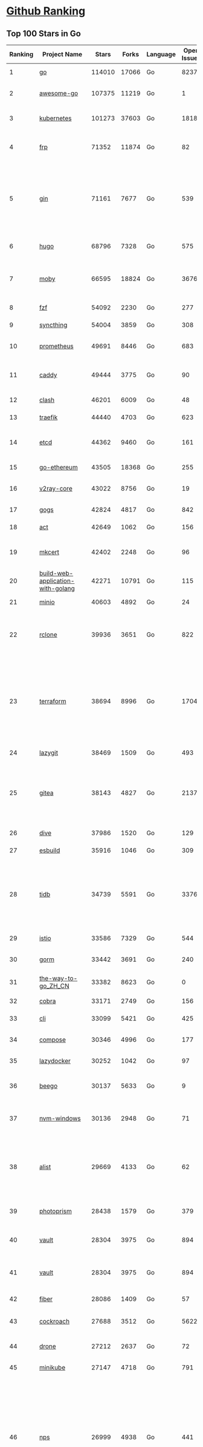 [Github Ranking](../README.md)
==========

## Top 100 Stars in Go

| Ranking | Project Name | Stars | Forks | Language | Open Issues | Description | Last Commit |
| ------- | ------------ | ----- | ----- | -------- | ----------- | ----------- | ----------- |
| 1 | [go](https://github.com/golang/go) | 114010 | 17066 | Go | 8237 | The Go programming language | 2023-09-01T08:33:12Z |
| 2 | [awesome-go](https://github.com/avelino/awesome-go) | 107375 | 11219 | Go | 1 | A curated list of awesome Go frameworks, libraries and software | 2023-09-01T04:41:26Z |
| 3 | [kubernetes](https://github.com/kubernetes/kubernetes) | 101273 | 37603 | Go | 1818 | Production-Grade Container Scheduling and Management | 2023-09-01T08:54:54Z |
| 4 | [frp](https://github.com/fatedier/frp) | 71352 | 11874 | Go | 82 | A fast reverse proxy to help you expose a local server behind a NAT or firewall to the internet. | 2023-08-31T06:54:40Z |
| 5 | [gin](https://github.com/gin-gonic/gin) | 71161 | 7677 | Go | 539 | Gin is a HTTP web framework written in Go (Golang). It features a Martini-like API with much better performance -- up to 40 times faster. If you need smashing performance, get yourself some Gin. | 2023-08-29T16:26:12Z |
| 6 | [hugo](https://github.com/gohugoio/hugo) | 68796 | 7328 | Go | 575 | The world’s fastest framework for building websites. | 2023-09-01T07:14:09Z |
| 7 | [moby](https://github.com/moby/moby) | 66595 | 18824 | Go | 3676 | Moby Project - a collaborative project for the container ecosystem to assemble container-based systems | 2023-09-01T08:21:56Z |
| 8 | [fzf](https://github.com/junegunn/fzf) | 54092 | 2230 | Go | 277 | :cherry_blossom: A command-line fuzzy finder | 2023-09-01T00:03:35Z |
| 9 | [syncthing](https://github.com/syncthing/syncthing) | 54004 | 3859 | Go | 308 | Open Source Continuous File Synchronization | 2023-09-01T08:59:09Z |
| 10 | [prometheus](https://github.com/prometheus/prometheus) | 49691 | 8446 | Go | 683 | The Prometheus monitoring system and time series database. | 2023-09-01T08:47:26Z |
| 11 | [caddy](https://github.com/caddyserver/caddy) | 49444 | 3775 | Go | 90 | Fast and extensible multi-platform HTTP/1-2-3 web server with automatic HTTPS | 2023-09-01T05:04:13Z |
| 12 | [clash](https://github.com/Dreamacro/clash) | 46201 | 6009 | Go | 48 | A rule-based tunnel in Go. | 2023-08-31T12:22:27Z |
| 13 | [traefik](https://github.com/traefik/traefik) | 44440 | 4703 | Go | 623 | The Cloud Native Application Proxy | 2023-08-28T18:36:52Z |
| 14 | [etcd](https://github.com/etcd-io/etcd) | 44362 | 9460 | Go | 161 | Distributed reliable key-value store for the most critical data of a distributed system | 2023-09-01T08:34:59Z |
| 15 | [go-ethereum](https://github.com/ethereum/go-ethereum) | 43505 | 18368 | Go | 255 | Official Go implementation of the Ethereum protocol | 2023-09-01T06:37:28Z |
| 16 | [v2ray-core](https://github.com/v2ray/v2ray-core) | 43022 | 8756 | Go | 19 | A platform for building proxies to bypass network restrictions. | 2023-08-07T03:53:50Z |
| 17 | [gogs](https://github.com/gogs/gogs) | 42824 | 4817 | Go | 842 | Gogs is a painless self-hosted Git service | 2023-08-25T03:32:48Z |
| 18 | [act](https://github.com/nektos/act) | 42649 | 1062 | Go | 156 | Run your GitHub Actions locally 🚀 | 2023-09-01T02:12:31Z |
| 19 | [mkcert](https://github.com/FiloSottile/mkcert) | 42402 | 2248 | Go | 96 | A simple zero-config tool to make locally trusted development certificates with any names you'd like. | 2023-08-29T08:51:00Z |
| 20 | [build-web-application-with-golang](https://github.com/astaxie/build-web-application-with-golang) | 42271 | 10791 | Go | 115 | A golang ebook intro how to build a web with golang | 2023-09-01T02:56:13Z |
| 21 | [minio](https://github.com/minio/minio) | 40603 | 4892 | Go | 24 | High Performance Object Storage for AI | 2023-09-01T02:11:47Z |
| 22 | [rclone](https://github.com/rclone/rclone) | 39936 | 3651 | Go | 822 | "rsync for cloud storage" - Google Drive, S3, Dropbox, Backblaze B2, One Drive, Swift, Hubic, Wasabi, Google Cloud Storage, Yandex Files | 2023-09-01T04:00:10Z |
| 23 | [terraform](https://github.com/hashicorp/terraform) | 38694 | 8996 | Go | 1704 | Terraform enables you to safely and predictably create, change, and improve infrastructure. It is a source-available tool that codifies APIs into declarative configuration files that can be shared amongst team members, treated as code, edited, reviewed, and versioned. | 2023-08-31T19:44:26Z |
| 24 | [lazygit](https://github.com/jesseduffield/lazygit) | 38469 | 1509 | Go | 493 | simple terminal UI for git commands | 2023-09-01T08:03:27Z |
| 25 | [gitea](https://github.com/go-gitea/gitea) | 38143 | 4827 | Go | 2137 | Git with a cup of tea! Painless self-hosted all-in-one software development service, including Git hosting, code review, team collaboration, package registry and CI/CD | 2023-09-01T08:20:37Z |
| 26 | [dive](https://github.com/wagoodman/dive) | 37986 | 1520 | Go | 129 | A tool for exploring each layer in a docker image | 2023-08-20T15:41:23Z |
| 27 | [esbuild](https://github.com/evanw/esbuild) | 35916 | 1046 | Go | 309 | An extremely fast bundler for the web | 2023-08-28T10:08:25Z |
| 28 | [tidb](https://github.com/pingcap/tidb) | 34739 | 5591 | Go | 3376 | TiDB is an open-source, cloud-native, distributed, MySQL-Compatible database for elastic scale and real-time analytics. Try AI-powered Chat2Query free at : https://tidbcloud.com/free-trial | 2023-09-01T09:00:24Z |
| 29 | [istio](https://github.com/istio/istio) | 33586 | 7329 | Go | 544 | Connect, secure, control, and observe services. | 2023-09-01T08:46:51Z |
| 30 | [gorm](https://github.com/go-gorm/gorm) | 33442 | 3691 | Go | 240 | The fantastic ORM library for Golang, aims to be developer friendly | 2023-09-01T06:45:44Z |
| 31 | [the-way-to-go_ZH_CN](https://github.com/unknwon/the-way-to-go_ZH_CN) | 33382 | 8623 | Go | 0 | 《The Way to Go》中文译本，中文正式名《Go 入门指南》 | 2023-08-12T01:54:36Z |
| 32 | [cobra](https://github.com/spf13/cobra) | 33171 | 2749 | Go | 156 | A Commander for modern Go CLI interactions | 2023-09-01T06:31:21Z |
| 33 | [cli](https://github.com/cli/cli) | 33099 | 5421 | Go | 425 | GitHub’s official command line tool | 2023-09-01T00:22:05Z |
| 34 | [compose](https://github.com/docker/compose) | 30346 | 4996 | Go | 177 | Define and run multi-container applications with Docker | 2023-09-01T06:32:57Z |
| 35 | [lazydocker](https://github.com/jesseduffield/lazydocker) | 30252 | 1042 | Go | 97 | The lazier way to manage everything docker | 2023-08-30T13:18:44Z |
| 36 | [beego](https://github.com/beego/beego) | 30137 | 5633 | Go | 9 | beego is an open-source, high-performance web framework for the Go programming language. | 2023-08-30T11:00:39Z |
| 37 | [nvm-windows](https://github.com/coreybutler/nvm-windows) | 30136 | 2948 | Go | 71 | A node.js version management utility for Windows. Ironically written in Go. | 2023-08-17T06:59:00Z |
| 38 | [alist](https://github.com/alist-org/alist) | 29669 | 4133 | Go | 62 | 🗂️A file list/WebDAV program that supports multiple storages, powered by Gin and Solidjs. / 一个支持多存储的文件列表/WebDAV程序，使用 Gin 和 Solidjs。 | 2023-09-01T06:33:10Z |
| 39 | [photoprism](https://github.com/photoprism/photoprism) | 28438 | 1579 | Go | 379 | AI-Powered Photos App for the Decentralized Web 🌈💎✨ | 2023-08-30T14:30:21Z |
| 40 | [vault](https://github.com/hashicorp/vault) | 28304 | 3975 | Go | 894 | A tool for secrets management, encryption as a service, and privileged access management | 2023-09-01T08:49:06Z |
| 41 | [vault](https://github.com/hashicorp/vault) | 28304 | 3975 | Go | 894 | A tool for secrets management, encryption as a service, and privileged access management | 2023-09-01T08:49:06Z |
| 42 | [fiber](https://github.com/gofiber/fiber) | 28086 | 1409 | Go | 57 | ⚡️ Express inspired web framework written in Go | 2023-08-30T10:39:57Z |
| 43 | [cockroach](https://github.com/cockroachdb/cockroach) | 27688 | 3512 | Go | 5622 | CockroachDB - the open source, cloud-native distributed SQL database. | 2023-09-01T09:00:33Z |
| 44 | [drone](https://github.com/harness/drone) | 27212 | 2637 | Go | 72 | Drone is a Container-Native, Continuous Delivery Platform | 2023-09-01T05:23:41Z |
| 45 | [minikube](https://github.com/kubernetes/minikube) | 27147 | 4718 | Go | 791 | Run Kubernetes locally | 2023-08-31T17:05:44Z |
| 46 | [nps](https://github.com/ehang-io/nps) | 26999 | 4938 | Go | 441 | 一款轻量级、高性能、功能强大的内网穿透代理服务器。支持tcp、udp、socks5、http等几乎所有流量转发，可用来访问内网网站、本地支付接口调试、ssh访问、远程桌面，内网dns解析、内网socks5代理等等……，并带有功能强大的web管理端。a lightweight, high-performance, powerful intranet penetration proxy server, with a powerful web management terminal. | 2023-07-17T03:53:54Z |
| 47 | [consul](https://github.com/hashicorp/consul) | 26855 | 4376 | Go | 1093 | Consul is a distributed, highly available, and data center aware solution to connect and configure applications across dynamic, distributed infrastructure. | 2023-09-01T07:12:22Z |
| 48 | [echo](https://github.com/labstack/echo) | 26467 | 2195 | Go | 51 | High performance, minimalist Go web framework | 2023-08-22T19:50:58Z |
| 49 | [portainer](https://github.com/portainer/portainer) | 26405 | 2234 | Go | 319 | Making Docker and Kubernetes management easy. | 2023-09-01T04:33:38Z |
| 50 | [influxdb](https://github.com/influxdata/influxdb) | 26053 | 3421 | Go | 1744 | Scalable datastore for metrics, events, and real-time analytics | 2023-08-20T02:18:22Z |
| 51 | [pocketbase](https://github.com/pocketbase/pocketbase) | 25549 | 1055 | Go | 40 | Open Source realtime backend in 1 file | 2023-08-30T11:59:11Z |
| 52 | [kit](https://github.com/go-kit/kit) | 25356 | 2445 | Go | 36 | A standard library for microservices. | 2023-08-28T04:31:13Z |
| 53 | [go-zero](https://github.com/zeromicro/go-zero) | 25334 | 3591 | Go | 310 | A cloud-native Go microservices framework with cli tool for productivity. | 2023-09-01T03:25:52Z |
| 54 | [helm](https://github.com/helm/helm) | 24867 | 6852 | Go | 273 | The Kubernetes Package Manager | 2023-09-01T08:58:34Z |
| 55 | [k3s](https://github.com/k3s-io/k3s) | 24306 | 2116 | Go | 95 | Lightweight Kubernetes | 2023-08-31T19:07:43Z |
| 56 | [iris](https://github.com/kataras/iris) | 24293 | 2487 | Go | 88 | The fastest HTTP/2 Go Web Framework. New, modern and easy to learn. Fast development with Code you control. Unbeatable cost-performance ratio :rocket: | 2023-09-01T08:03:53Z |
| 57 | [viper](https://github.com/spf13/viper) | 23870 | 1960 | Go | 375 | Go configuration with fangs | 2023-08-29T17:06:48Z |
| 58 | [nsq](https://github.com/nsqio/nsq) | 23740 | 2885 | Go | 50 | A realtime distributed messaging platform | 2023-07-16T20:11:26Z |
| 59 | [v2ray-core](https://github.com/v2fly/v2ray-core) | 23687 | 3753 | Go | 44 | A platform for building proxies to bypass network restrictions. | 2023-08-31T10:01:06Z |
| 60 | [croc](https://github.com/schollz/croc) | 23438 | 999 | Go | 108 | Easily and securely send things from one computer to another :crocodile: :package: | 2023-08-30T05:15:58Z |
| 61 | [docker_practice](https://github.com/yeasy/docker_practice) | 22837 | 5587 | Go | 4 | Learn and understand Docker&Container technologies, with real DevOps practice! | 2023-08-18T04:55:29Z |
| 62 | [go-patterns](https://github.com/tmrts/go-patterns) | 22725 | 2100 | Go | 17 | Curated list of Go design patterns, recipes and idioms | 2023-04-30T11:12:57Z |
| 63 | [micro](https://github.com/zyedidia/micro) | 22582 | 1147 | Go | 699 | A modern and intuitive terminal-based text editor | 2023-08-31T23:41:51Z |
| 64 | [milvus](https://github.com/milvus-io/milvus) | 22565 | 2485 | Go | 630 | A cloud-native vector database, storage for next generation AI applications | 2023-09-01T08:53:23Z |
| 65 | [hub](https://github.com/mislav/hub) | 22523 | 2406 | Go | 239 | A command-line tool that makes git easier to use with GitHub. | 2023-07-25T10:30:58Z |
| 66 | [lux](https://github.com/iawia002/lux) | 21934 | 2556 | Go | 451 | 👾 Fast and simple video download library and CLI tool written in Go | 2023-08-16T05:58:09Z |
| 67 | [dapr](https://github.com/dapr/dapr) | 21798 | 1706 | Go | 371 | Dapr is a portable, event-driven, runtime for building distributed applications across cloud and edge. | 2023-09-01T07:12:10Z |
| 68 | [rancher](https://github.com/rancher/rancher) | 21488 | 2871 | Go | 2514 | Complete container management platform | 2023-09-01T07:55:12Z |
| 69 | [k6](https://github.com/grafana/k6) | 21368 | 1121 | Go | 438 | A modern load testing tool, using Go and JavaScript - https://k6.io | 2023-09-01T08:48:27Z |
| 70 | [kratos](https://github.com/go-kratos/kratos) | 21270 | 3889 | Go | 97 | Your ultimate Go microservices framework for the cloud-native era. | 2023-08-30T13:14:55Z |
| 71 | [fyne](https://github.com/fyne-io/fyne) | 21205 | 1204 | Go | 545 | Cross platform GUI toolkit in Go inspired by Material Design | 2023-08-31T12:04:00Z |
| 72 | [restic](https://github.com/restic/restic) | 21073 | 1346 | Go | 388 | Fast, secure, efficient backup program | 2023-09-01T01:45:04Z |
| 73 | [delve](https://github.com/go-delve/delve) | 20962 | 2092 | Go | 92 | Delve is a debugger for the Go programming language. | 2023-08-31T13:47:43Z |
| 74 | [go-micro](https://github.com/go-micro/go-micro) | 20786 | 2319 | Go | 78 | A Go microservices framework | 2023-08-07T08:46:20Z |
| 75 | [harbor](https://github.com/goharbor/harbor) | 20742 | 4440 | Go | 557 | An open source trusted cloud native registry project that stores, signs, and scans content. | 2023-09-01T08:48:46Z |
| 76 | [filebrowser](https://github.com/filebrowser/filebrowser) | 20666 | 2464 | Go | 92 | 📂 Web File Browser | 2023-08-31T19:17:30Z |
| 77 | [colly](https://github.com/gocolly/colly) | 20619 | 1639 | Go | 141 | Elegant Scraper and Crawler Framework for Golang | 2023-08-22T17:11:42Z |
| 78 | [testify](https://github.com/stretchr/testify) | 20471 | 1490 | Go | 260 | A toolkit with common assertions and mocks that plays nicely with the standard library | 2023-08-31T02:33:08Z |
| 79 | [learn-go-with-tests](https://github.com/quii/learn-go-with-tests) | 20071 | 2640 | Go | 38 | Learn Go with test-driven development | 2023-08-31T14:37:26Z |
| 80 | [fasthttp](https://github.com/valyala/fasthttp) | 20063 | 1671 | Go | 71 | Fast HTTP package for Go. Tuned for high performance. Zero memory allocations in hot paths. Up to 10x faster than net/http | 2023-08-30T12:13:49Z |
| 81 | [fasthttp](https://github.com/valyala/fasthttp) | 20063 | 1671 | Go | 71 | Fast HTTP package for Go. Tuned for high performance. Zero memory allocations in hot paths. Up to 10x faster than net/http | 2023-08-30T12:13:49Z |
| 82 | [loki](https://github.com/grafana/loki) | 19909 | 2894 | Go | 1011 | Like Prometheus, but for logs. | 2023-09-01T08:27:03Z |
| 83 | [websocket](https://github.com/gorilla/websocket) | 19728 | 3390 | Go | 30 | Package gorilla/websocket is a fast, well-tested and widely used WebSocket implementation for Go. | 2023-08-29T22:10:22Z |
| 84 | [zap](https://github.com/uber-go/zap) | 19601 | 1393 | Go | 99 | Blazing fast, structured, leveled logging in Go. | 2023-09-01T05:22:20Z |
| 85 | [bubbletea](https://github.com/charmbracelet/bubbletea) | 19582 | 616 | Go | 45 | A powerful little TUI framework 🏗 | 2023-08-28T14:07:20Z |
| 86 | [dgraph](https://github.com/dgraph-io/dgraph) | 19559 | 1484 | Go | 204 | The high-performance database for modern applications | 2023-08-31T19:17:03Z |
| 87 | [mux](https://github.com/gorilla/mux) | 19053 | 1801 | Go | 10 | Package gorilla/mux is a powerful HTTP router and URL matcher for building Go web servers with 🦍 | 2023-08-25T01:12:58Z |
| 88 | [podman](https://github.com/containers/podman) | 18934 | 2043 | Go | 422 | Podman: A tool for managing OCI containers and pods. | 2023-09-01T07:23:01Z |
| 89 | [grpc-go](https://github.com/grpc/grpc-go) | 18683 | 4093 | Go | 127 | The Go language implementation of gRPC. HTTP/2 based RPC | 2023-08-31T23:10:54Z |
| 90 | [trivy](https://github.com/aquasecurity/trivy) | 18462 | 1843 | Go | 134 | Find vulnerabilities, misconfigurations, secrets, SBOM in containers, Kubernetes, code repositories, clouds and more | 2023-09-01T05:50:26Z |
| 91 | [AdGuardHome](https://github.com/AdguardTeam/AdGuardHome) | 18352 | 1529 | Go | 871 | Network-wide ads & trackers blocking DNS server | 2023-09-01T05:14:54Z |
| 92 | [jaeger](https://github.com/jaegertracing/jaeger) | 18188 | 2226 | Go | 330 | CNCF Jaeger, a Distributed Tracing Platform | 2023-08-30T04:41:54Z |
| 93 | [seaweedfs](https://github.com/seaweedfs/seaweedfs) | 18173 | 2016 | Go | 205 | SeaweedFS is a fast distributed storage system for blobs, objects, files, and data lake, for billions of files! Blob store has O(1) disk seek, cloud tiering. Filer supports Cloud Drive, cross-DC active-active replication, Kubernetes, POSIX FUSE mount, S3 API, S3 Gateway, Hadoop, WebDAV, encryption, Erasure Coding. | 2023-09-01T07:36:53Z |
| 94 | [memos](https://github.com/usememos/memos) | 18045 | 1296 | Go | 200 | A privacy-first, lightweight note-taking service. Easily capture and share your great thoughts. | 2023-08-28T01:25:19Z |
| 95 | [gotty](https://github.com/yudai/gotty) | 17992 | 1369 | Go | 103 | Share your terminal as a web application | 2023-03-24T15:55:33Z |
| 96 | [go-redis](https://github.com/redis/go-redis) | 17940 | 2161 | Go | 187 | Redis Go client | 2023-08-30T06:32:36Z |
| 97 | [goreplay](https://github.com/buger/goreplay) | 17763 | 1800 | Go | 273 | GoReplay is an open-source tool for capturing and replaying live HTTP traffic into a test environment in order to continuously test your system with real data. It can be used to increase confidence in code deployments, configuration changes and infrastructure changes. | 2023-08-07T13:47:16Z |
| 98 | [learngo](https://github.com/inancgumus/learngo) | 17626 | 2380 | Go | 4 | ❤️ 1000+ Hand-Crafted Go Examples, Exercises, and Quizzes. 🚀 Learn Go by fixing 1000+ tiny programs. | 2023-06-09T11:03:13Z |
| 99 | [authelia](https://github.com/authelia/authelia) | 17239 | 951 | Go | 68 | The Single Sign-On Multi-Factor portal for web apps | 2023-09-01T08:28:51Z |
| 100 | [pulumi](https://github.com/pulumi/pulumi) | 17238 | 949 | Go | 1751 | Pulumi - Infrastructure as Code in any programming language. Build infrastructure intuitively on any cloud using familiar languages 🚀 | 2023-09-01T07:45:34Z |

